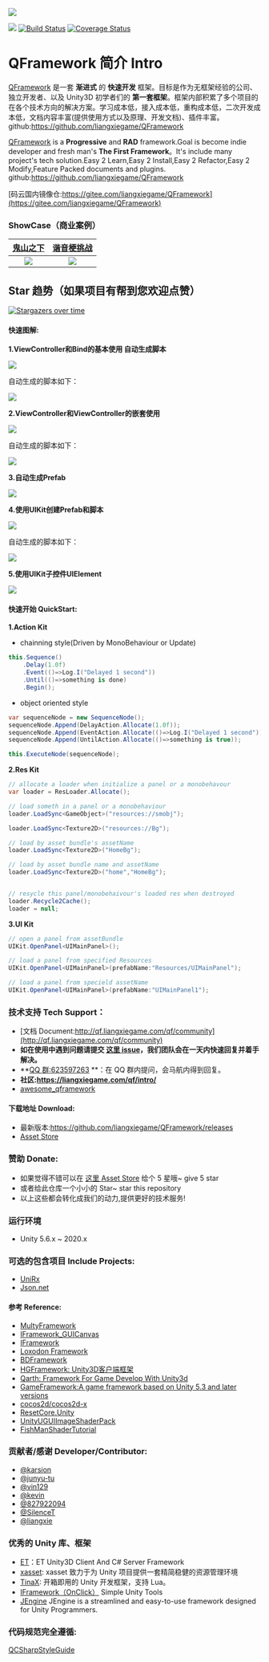 ![](./Documents/Res/QFramework-icon-0.1.0-512x128.png)

[![](https://img.shields.io/badge/license-MIT-blue.svg)](https://github.com/liangxiegame/QFramework/blob/master/LICENSE)
[![Build Status](https://travis-ci.org/liangxiegame/QFramework.svg?branch=master)](https://travis-ci.org/liangxiegame/QFramework)
[![Coverage Status](https://coveralls.io/repos/github/liangxiegame/QFramework/badge.svg?branch=master)](https://coveralls.io/github/liangxiegame/QFramework?branch=master)

# QFramework 简介 Intro
  [QFramework](https://github.com/liangxiegame/QFramework) 是一套 **渐进式** 的 **快速开发** 框架。目标是作为无框架经验的公司、独立开发者、以及 Unity3D 初学者们的 **第一套框架**。框架内部积累了多个项目的在各个技术方向的解决方案。学习成本低，接入成本低，重构成本低，二次开发成本低，文档内容丰富(提供使用方式以及原理、开发文档)、插件丰富。github:https://github.com/liangxiegame/QFramework

  [QFramework](https://github.com/liangxiegame/QFramework) is a **Progressive** and **RAD** framework.Goal is become indie developer and fresh man's **The First Framework**。It's include many project's tech solution.Easy 2 Learn,Easy 2 Install,Easy 2 Refactor,Easy 2 Modify,Feature Packed documents and plugins. github:https://github.com/liangxiegame/QFramework

[码云国内镜像仓:https://gitee.com/liangxiegame/QFramework](https://gitee.com/liangxiegame/QFramework)

### ShowCase（商业案例）
| [鬼山之下](https://store.steampowered.com/app/1517160/_/) | [谐音梗挑战](https://www.taptap.com/app/201075) |
| :-------------------------------------------------------: | :---------------------------------------------: |
|        ![](./Documents/Res/ShowCase/鬼山之下.png)         |  ![](./Documents/Res/ShowCase/谐音梗挑战.png)   |

## Star 趋势（如果项目有帮到您欢迎点赞）

[![Stargazers over time](https://starchart.cc/liangxiegame/QFramework.svg)](https://starchart.cc/liangxiegame/QFramework)

#### 快速图解:

**1.ViewController和Bind的基本使用 自动生成脚本**

![](./Documents/Res/Gif/1.ViewController与Bind模式下脚本和Prefab生成/1.ViewController和Bind的基本使用自动生成脚本.gif) 

自动生成的脚本如下：

![](./Documents/Res/Gif/1.ViewController与Bind模式下脚本和Prefab生成/1.相关脚本.jpg) 

**2.ViewController和ViewController的嵌套使用**

![](./Documents/Res/Gif/1.ViewController与Bind模式下脚本和Prefab生成/2.ViewController和ViewController的嵌套使用.gif) 

自动生成的脚本如下：

![](./Documents/Res/Gif/1.ViewController与Bind模式下脚本和Prefab生成/2.相关脚本.jpg) 

**3.自动生成Prefab**

![](./Documents/Res/Gif/1.ViewController与Bind模式下脚本和Prefab生成/3.自动生成Prefab.gif) 

**4.使用UIKit创建Prefab和脚本**

![](./Documents/Res/Gif/2.UIKit/1.使用UIKit创建Prefab和脚本.gif) 

自动生成的脚本如下：

![](./Documents/Res/Gif/2.UIKit/1.相关脚本.jpg) 

**5.使用UIKit子控件UIElement**

![](./Documents/Res/Gif/2.UIKit/2.使用UIKit子控件UIElement.gif) 

#### 快速开始 QuickStart:

**1.Action Kit**

* chainning style(Driven by MonoBehaviour or Update)

``` csharp
this.Sequence()
	.Delay(1.0f)
	.Event(()=>Log.I("Delayed 1 second"))
	.Until(()=>something is done)
	.Begin();
```

* object oriented style

``` csharp
var sequenceNode = new SequenceNode();
sequenceNode.Append(DelayAction.Allocate(1.0f));
sequenceNode.Append(EventAction.Allocate(()=>Log.I("Delayed 1 second"));
sequenceNode.Append(UntilAction.Allocate(()=>something is true));

this.ExecuteNode(sequenceNode);
```

**2.Res Kit**
``` csharp
// allocate a loader when initialize a panel or a monobehavour
var loader = ResLoader.Allocate();

// load someth in a panel or a monobehaviour
loader.LoadSync<GameObject>("resources://smobj");

loader.LoadSync<Texture2D>("resources://Bg");

// load by asset bundle's assetName
loader.LoadSync<Texture2D>("HomeBg");

// load by asset bundle name and assetName
loader.LoadSync<Texture2D>("home","HomeBg");


// resycle this panel/monobehaivour's loaded res when destroyed 
loader.Recycle2Cache();
loader = null;
```

**3.UI Kit**

``` csharp
// open a panel from assetBundle
UIKit.OpenPanel<UIMainPanel>();

// load a panel from specified Resources
UIKit.OpenPanel<UIMainPanel>(prefabName:"Resources/UIMainPanel");

// load a panel from specield assetName
UIKit.OpenPanel<UIMainPanel>(prefabName:"UIMainPanel1");
```

### 技术支持 Tech Support：
* [文档 Document:http://qf.liangxiegame.com/qf/community](http://qf.liangxiegame.com/qf/community)
* **如在使用中遇到问题请提交 [这里 issue](https://github.com/liangxiegame/QFramework/issues/new)，我们团队会在一天内快速回复并着手解决。**
* **[QQ 群:623597263](http://shang.qq.com/wpa/qunwpa?idkey=706b8eef0fff3fe4be9ce27c8702ad7d8cc1bceabe3b7c0430ec9559b3a9ce66) **：在 QQ 群内提问，会马航内得到回复。
* **社区:https://liangxiegame.com/qf/intro/**
* [awesome_qframework](https://github.com/liangxiegame/awesome-qframework)  

#### 下载地址 Download:
* 最新版本:https://github.com/liangxiegame/QFramework/releases
* [Asset Store](http://u3d.as/SJ9)

### 赞助 Donate:
* 如果觉得不错可以在 [这里 Asset Store](http://u3d.as/SJ9) 给个 5 星哦~ give 5 star
* 或者给此仓库一个小小的 Star~ star this repository
* 以上这些都会转化成我们的动力,提供更好的技术服务! 

### 运行环境
* Unity 5.6.x ~ 2020.x

### 可选的包含项目 Include Projects:
* [UniRx](https://github.com/neuecc/UniRx)
* [Json.net](https://github.com/JamesNK/Newtonsoft.Json)

#### 参考 Reference:
* [MultyFramework](https://github.com/OnClick9927/MultyFramework)
* [IFramework_GUICanvas](https://github.com/OnClick9927/IFramework_GUICanvas)
* [IFramework](https://github.com/OnClick9927/IFramework)
* [Loxodon Framework](https://github.com/cocowolf/loxodon-framework)
* [BDFramework](https://github.com/yimengfan/BDFramework.Core)
* [HGFramework: Unity3D客户端框架](https://github.com/zhutaorun/HGFramework)
* [Qarth: Framework For Game Develop With Unity3d](https://github.com/SnowCold/Qarth)
* [GameFramework:A game framework based on Unity 5.3 and later versions](https://github.com/EllanJiang/GameFramework)
* [cocos2d/cocos2d-x](https://github.com/cocos2d/cocos2d-x)
* [ResetCore.Unity](https://github.com/vgvgvvv/ResetCore.Unity)
* [UnityUGUIImageShaderPack](https://github.com/zhangmaker/UnityUGUIImageShaderPack)
* [FishManShaderTutorial](https://github.com/JiepengTan/FishManShaderTutorial)

### 贡献者/感谢 Developer/Contributor:
- [@karsion](https://github.com/karsion)
- [@junyu-tu](https://github.com/junyu-tu)
- [@vin129](https://github.com/vin129)
- [@kevin](https://github.com/KEVIN-ZED)
- [@827922094](https://github.com/827922094)
- [@SilenceT](https://github.com/SilenceT)
- [@liangxie](https://github.com/liangxieq)


### 优秀的 Unity 库、框架
- [ET](https://github.com/egametang/ET)：ET Unity3D Client And C# Server Framework
- [xasset](https://github.com/xasset/xasset): xasset 致力于为 Unity 项目提供一套精简稳健的资源管理环境
- [TinaX](https://github.com/yomunsam/TinaX): 开箱即用的 Unity 开发框架，支持 Lua。
- [IFramework（OnClick）](https://github.com/OnClick9927/IFramework) Simple Unity Tools
- [JEngine](https://github.com/JasonXuDeveloper/JEngine) JEngine is a streamlined and easy-to-use framework designed for Unity Programmers.

### 代码规范完全遵循:
[QCSharpStyleGuide](https://github.com/liangxiegame/QCSharpStyleGuide)
